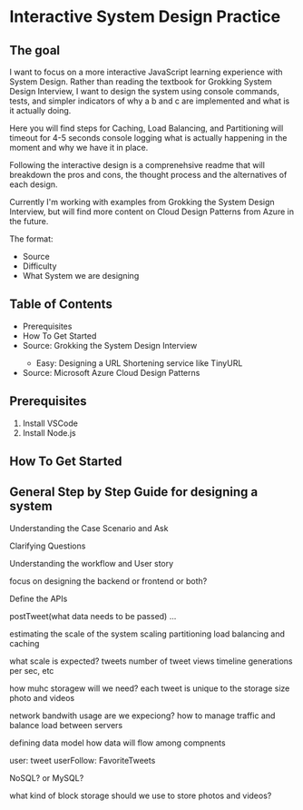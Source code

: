 # Interactive System Design Practice

## The goal

<p>
  I want to focus on a more interactive JavaScript learning experience with System Design. Rather than reading the textbook for Grokking System Design Interview, I want to design the system using console commands, tests, and simpler indicators of why a b and c are implemented and what is it actually doing.

Here you will find steps for Caching, Load Balancing, and Partitioning will timeout for 4-5 seconds console logging what is actually happening in the moment and why we have it in place.

Following the interactive design is a comprenehsive readme that will breakdown the pros and cons, the thought process and the alternatives of each design.

Currently I'm working with examples from Grokking the System Design Interview, but will find more content on Cloud Design Patterns from Azure in the future.
</p>

The format:
<ul>
  <li>Source</li>
  <li>Difficulty</li>
  <li>What System we are designing</li>
</ul>

## Table of Contents
<ul>
<li>Prerequisites</li>
<li>How To Get Started</li>
<li>Source: Grokking the System Design Interview</li>
<ul>
  <li>Easy: Designing a URL Shortening service like TinyURL</li>
</ul>
<li>Source: Microsoft Azure Cloud Design Patterns</li>
</ul>

## Prerequisites
1. Install VSCode
2. Install Node.js

## How To Get Started

## General Step by Step Guide for designing a system

Understanding the Case Scenario and Ask

Clarifying Questions

Understanding the workflow and User story

focus on designing the backend or frontend or both?

Define the APIs

postTweet(what data needs to be passed)
...

estimating the scale of the system
scaling partitioning load balancing and caching

what scale is expected? tweets number of tweet views timeline generations per sec, etc

how muhc storagew will we need?
each tweet is unique to the storage size photo and videos

network bandwith usage are we expeciong? how to manage traffic and balance load between servers

defining data model
how data will flow among compnents

user:
tweet
userFollow:
FavoriteTweets

NoSQL? or MySQL?

what kind of block storage should we use to store photos and videos?



